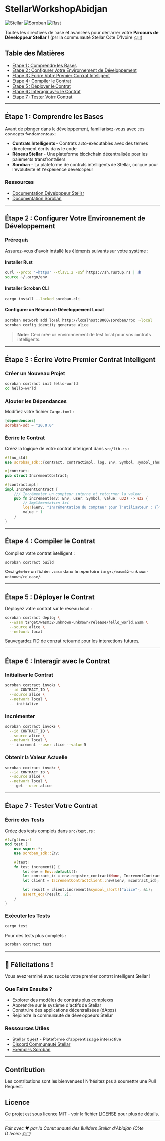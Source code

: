 # StellarWorkshopAbidjan

![Stellar](https://img.shields.io/badge/Stellar-Network-blue) ![Soroban](https://img.shields.io/badge/Soroban-Smart%20Contracts-green) ![Rust](https://img.shields.io/badge/Rust-Programming-orange)

Toutes les directives de base et avancées pour démarrer votre **Parcours de Développeur Stellar** !
(par la communauté Stellar Côte D'Ivoire 🇨🇮)

## Table des Matières
- [Étape 1 : Comprendre les Bases](#étape-1--comprendre-les-bases)
- [Étape 2 : Configurer Votre Environnement de Développement](#étape-2--configurer-votre-environnement-de-développement)
- [Étape 3 : Écrire Votre Premier Contrat Intelligent](#étape-3--écrire-votre-premier-contrat-intelligent)
- [Étape 4 : Compiler le Contrat](#étape-4--compiler-le-contrat)
- [Étape 5 : Déployer le Contrat](#étape-5--déployer-le-contrat)
- [Étape 6 : Interagir avec le Contrat](#étape-6--interagir-avec-le-contrat)
- [Étape 7 : Tester Votre Contrat](#étape-7--tester-votre-contrat)

---

## Étape 1 : Comprendre les Bases

Avant de plonger dans le développement, familiarisez-vous avec ces concepts fondamentaux :

- **Contrats Intelligents** - Contrats auto-exécutables avec des termes directement écrits dans le code
- **Réseau Stellar** - Une plateforme blockchain décentralisée pour les paiements transfrontaliers
- **Soroban** - La plateforme de contrats intelligents de Stellar, conçue pour l'évolutivité et l'expérience développeur

### Ressources
- [Documentation Développeur Stellar](https://developers.stellar.org/)
- [Documentation Soroban](https://soroban.stellar.org/)

---

## Étape 2 : Configurer Votre Environnement de Développement

### Prérequis
Assurez-vous d'avoir installé les éléments suivants sur votre système :

#### Installer Rust
```bash
curl --proto '=https' --tlsv1.2 -sSf https://sh.rustup.rs | sh
source ~/.cargo/env
```

#### Installer Soroban CLI
```bash
cargo install --locked soroban-cli
```

#### Configurer un Réseau de Développement Local
```bash
soroban network add local http://localhost:8000/soroban/rpc --local
soroban config identity generate alice
```

> **Note :** Ceci crée un environnement de test local pour vos contrats intelligents.

---

## Étape 3 : Écrire Votre Premier Contrat Intelligent

### Créer un Nouveau Projet
```bash
soroban contract init hello-world
cd hello-world
```

### Ajouter les Dépendances
Modifiez votre fichier `Cargo.toml` :
```toml
[dependencies]
soroban-sdk = "20.0.0"
```

### Écrire le Contrat
Créez la logique de votre contrat intelligent dans `src/lib.rs` :
```rust
#![no_std]
use soroban_sdk::{contract, contractimpl, log, Env, Symbol, symbol_short};

#[contract]
pub struct IncrementContract;

#[contractimpl]
impl IncrementContract {
    /// Incrémenter un compteur interne et retourner la valeur
    pub fn increment(env: Env, user: Symbol, value: u32) -> u32 {
        // Implémentation ici
        log!(&env, "Incrémentation du compteur pour l'utilisateur : {}", user);
        value + 1
    }
}
```

---

## Étape 4 : Compiler le Contrat

Compilez votre contrat intelligent :
```bash
soroban contract build
```

Ceci génère un fichier `.wasm` dans le répertoire `target/wasm32-unknown-unknown/release/`.

---

## Étape 5 : Déployer le Contrat

Déployez votre contrat sur le réseau local :
```bash
soroban contract deploy \
  --wasm target/wasm32-unknown-unknown/release/hello_world.wasm \
  --source alice \
  --network local
```

Sauvegardez l'ID de contrat retourné pour les interactions futures.

---

## Étape 6 : Interagir avec le Contrat

### Initialiser le Contrat
```bash
soroban contract invoke \
  --id CONTRACT_ID \
  --source alice \
  --network local \
  -- initialize
```

### Incrémenter
```bash
soroban contract invoke \
  --id CONTRACT_ID \
  --source alice \
  --network local \
  -- increment --user alice --value 5
```

### Obtenir la Valeur Actuelle
```bash
soroban contract invoke \
  --id CONTRACT_ID \
  --source alice \
  --network local \
  -- get --user alice
```

---

## Étape 7 : Tester Votre Contrat

### Écrire des Tests
Créez des tests complets dans `src/test.rs` :
```rust
#[cfg(test)]
mod test {
    use super::*;
    use soroban_sdk::Env;

    #[test]
    fn test_increment() {
        let env = Env::default();
        let contract_id = env.register_contract(None, IncrementContract);
        let client = IncrementContractClient::new(&env, &contract_id);

        let result = client.increment(&symbol_short!("alice"), &1);
        assert_eq!(result, 2);
    }
}
```

### Exécuter les Tests
```bash
cargo test
```

Pour des tests plus complets :
```bash
soroban contract test
```

---

## 🎉 Félicitations !

Vous avez terminé avec succès votre premier contrat intelligent Stellar ! 

### Que Faire Ensuite ?
- Explorer des modèles de contrats plus complexes
- Apprendre sur le système d'actifs de Stellar
- Construire des applications décentralisées (dApps)
- Rejoindre la communauté de développeurs Stellar

### Ressources Utiles
- [Stellar Quest](https://quest.stellar.org/) - Plateforme d'apprentissage interactive
- [Discord Communauté Stellar](https://discord.gg/stellar-dev)
- [Exemples Soroban](https://github.com/stellar/soroban-examples)

---

## Contribution

Les contributions sont les bienvenues ! N'hésitez pas à soumettre une Pull Request.

## Licence

Ce projet est sous licence MIT - voir le fichier [LICENSE](LICENSE) pour plus de détails.

---

*Fait avec ❤️ par la Communauté des Builders Stellar d'Abidjan (Côte D'Ivoire 🇨🇮)*
